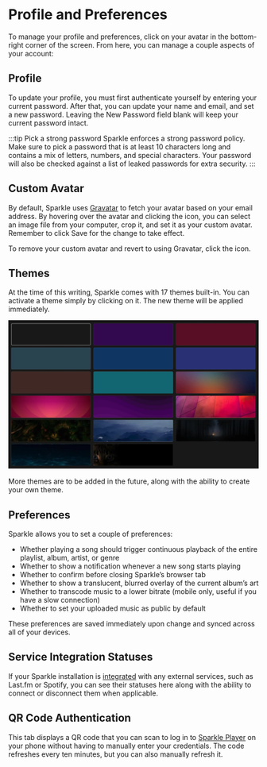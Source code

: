 # Profile and Preferences

To manage your profile and preferences, click on your avatar in the bottom-right corner of the screen.
From here, you can manage a couple aspects of your account:

## Profile

To update your profile, you must first authenticate yourself by entering your current password.
After that, you can update your name and email, and set a new password.
Leaving the New Password field blank will keep your current password intact.

:::tip Pick a strong password
Sparkle enforces a strong password policy.
Make sure to pick a password that is at least 10 characters long and contains a mix of letters, numbers, and special characters.
Your password will also be checked against a list of leaked passwords for extra security.
:::

## Custom Avatar

By default, Sparkle uses [Gravatar](https://gravatar.com) to fetch your avatar based on your email address.
By hovering over the avatar and clicking the <InterfaceIcon :src="uploadIcon" /> icon, you can select an image file from your computer, crop it, and set it as your custom avatar.
Remember to click Save for the change to take effect.

To remove your custom avatar and revert to using Gravatar, click the <InterfaceIcon :src="timesIcon" /> icon.

## Themes

At the time of this writing, Sparkle comes with 17 themes built-in. You can activate a theme simply by clicking on it. The new theme will be applied immediately.

![Theme selection](../assets/img/themes.webp)

More themes are to be added in the future, along with the ability to create your own theme.

## Preferences

Sparkle allows you to set a couple of preferences:

* Whether playing a song should trigger continuous playback of the entire playlist, album, artist, or genre
* Whether to show a notification whenever a new song starts playing
* Whether to confirm before closing Sparkle’s browser tab
* Whether to show a translucent, blurred overlay of the current album’s art
* Whether to transcode music to a lower bitrate (mobile only, useful if you have a slow connection)
* Whether to set your uploaded music as public by default <PlusBadge />

These preferences are saved immediately upon change and synced across all of your devices.

## Service Integration Statuses

If your Sparkle installation is [integrated](../service-integrations) with any external services, such as Last.fm or Spotify, you can see their statuses here along with the ability to connect or disconnect them when applicable.

## QR Code Authentication

This tab displays a QR code that you can scan to log in to [Sparkle Player](../mobile-apps.md) on your phone without having to manually enter your credentials.
The code refreshes every ten minutes, but you can also manually refresh it.

<script lang="ts" setup>
import uploadIcon from '../assets/icons/upload.svg'
import timesIcon from '../assets/icons/times.svg'
</script>
